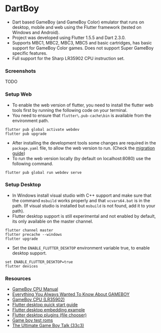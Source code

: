 # DartBoy

- Dart based GameBoy (and GameBoy Color) emulator that runs on desktop, mobile and web using the Flutter framework (tested on Windows and Android).
- Project was developed using Flutter 1.5.5 and Dart 2.3.0.
- Supports MBC1, MBC2, MBC3, MBC5 and basic cartridges, has basic support for GameBoy Color games. Does not support Super GameBoy specific features.
- Full support for the Sharp LR35902 CPU instruction set.




### Screenshots

TODO



### Setup Web

- To enable the web version of flutter, you need to install the flutter web tools first by running the following code on your terminal. 
- You need to ensure that `flutter\.pub-cache\bin`  is available from the environment path.

```
flutter pub global activate webdev
flutter pub upgrade
```

- After installing the development tools some changes are required in the `package.yaml` file, to allow the web version to run. (Check the [migration guide](https://github.com/flutter/flutter_web/blob/master/docs/migration_guide.md))
- To run the web version locally (by default on localhost:8080) use the following command.

```
flutter pub global run webdev serve
```



### Setup Desktop

- In Windows install visual studio with C++ support and make sure that the command `msbuild` works properly and that `vcvars64.bat` is in the path. (If visual studio is installed but `msbuild` is not found, add it to your path).
- Flutter desktop support is still experimental and not enabled by default, its only available on the master channel.

```
flutter channel master
flutter precache --windows
flutter upgrade
```

- Set the `ENABLE_FLUTTER_DESKTOP` environment variable true, to enable desktop support.

```
set ENABLE_FLUTTER_DESKTOP=true
flutter devices
```



### Resources

- [GameBoy CPU Manual](http://marc.rawer.de/Gameboy/Docs/GBCPUman.pdf)
- [Everything You Always Wanted To Know About GAMEBOY](http://bgb.bircd.org/pandocs.htm)
- [GameBoy CPU (LR35902)](http://www.pastraiser.com/cpu/gameboy/gameboy_opcodes.html)
- [Flutter desktop quick start guide](https://github.com/google/flutter-desktop-embedding/blob/master/Quick-Start.md)
- [Flutter desktop embedding example](https://github.com/google/flutter-desktop-embedding)
- [Flutter desktop plugins (file chooser)](https://github.com/google/flutter-desktop-embedding/tree/master/plugins)
- [Game boy test roms](https://github.com/retrio/gb-test-roms)
- [The Ultimate Game Boy Talk (33c3)](https://www.youtube.com/watch?v=HyzD8pNlpwI)

